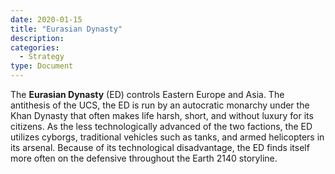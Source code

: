```yaml
---
date: 2020-01-15
title: "Eurasian Dynasty"
description: 
categories:
  - Strategy
type: Document
---
```

The **Eurasian Dynasty** (ED) controls Eastern Europe and Asia. The antithesis of the UCS, the ED is run by an autocratic monarchy under the Khan Dynasty that often makes life harsh, short, and without luxury for its citizens. As the less technologically advanced of the two factions, the ED utilizes cyborgs, traditional vehicles such as tanks, and armed helicopters in its arsenal. Because of its technological disadvantage, the ED finds itself more often on the defensive throughout the Earth 2140 storyline.
